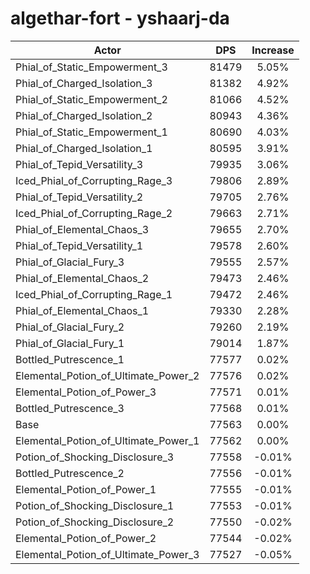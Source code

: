 # algethar-fort - yshaarj-da
| Actor | DPS | Increase |
|---|:---:|:---:|
|Phial_of_Static_Empowerment_3|81479|5.05%|
|Phial_of_Charged_Isolation_3|81382|4.92%|
|Phial_of_Static_Empowerment_2|81066|4.52%|
|Phial_of_Charged_Isolation_2|80943|4.36%|
|Phial_of_Static_Empowerment_1|80690|4.03%|
|Phial_of_Charged_Isolation_1|80595|3.91%|
|Phial_of_Tepid_Versatility_3|79935|3.06%|
|Iced_Phial_of_Corrupting_Rage_3|79806|2.89%|
|Phial_of_Tepid_Versatility_2|79705|2.76%|
|Iced_Phial_of_Corrupting_Rage_2|79663|2.71%|
|Phial_of_Elemental_Chaos_3|79655|2.70%|
|Phial_of_Tepid_Versatility_1|79578|2.60%|
|Phial_of_Glacial_Fury_3|79555|2.57%|
|Phial_of_Elemental_Chaos_2|79473|2.46%|
|Iced_Phial_of_Corrupting_Rage_1|79472|2.46%|
|Phial_of_Elemental_Chaos_1|79330|2.28%|
|Phial_of_Glacial_Fury_2|79260|2.19%|
|Phial_of_Glacial_Fury_1|79014|1.87%|
|Bottled_Putrescence_1|77577|0.02%|
|Elemental_Potion_of_Ultimate_Power_2|77576|0.02%|
|Elemental_Potion_of_Power_3|77571|0.01%|
|Bottled_Putrescence_3|77568|0.01%|
|Base|77563|0.00%|
|Elemental_Potion_of_Ultimate_Power_1|77562|0.00%|
|Potion_of_Shocking_Disclosure_3|77558|-0.01%|
|Bottled_Putrescence_2|77556|-0.01%|
|Elemental_Potion_of_Power_1|77555|-0.01%|
|Potion_of_Shocking_Disclosure_1|77553|-0.01%|
|Potion_of_Shocking_Disclosure_2|77550|-0.02%|
|Elemental_Potion_of_Power_2|77544|-0.02%|
|Elemental_Potion_of_Ultimate_Power_3|77527|-0.05%|
